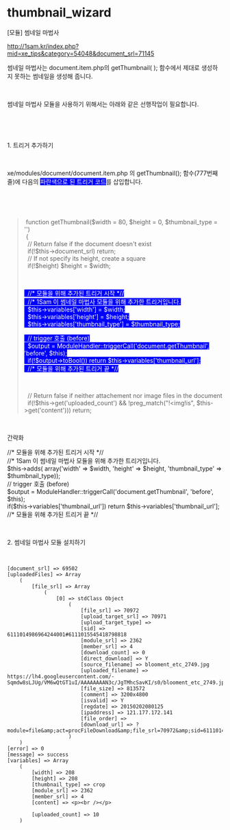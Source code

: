 # thumbnail_wizard
[모듈] 썸네일 마법사


http://1sam.kr/index.php?mid=xe_tips&category=54048&document_srl=71145

<p>썸네일 마법사는 document.item.php의 getThumbnail( ); 함수에서 제대로 생성하지 못하는 썸네일을 생성해 줍니다.</p>
<p><br /></p>
<p>썸네일 마법사 모듈을 사용하기 위해서는 아래와 같은 선행작업이 필요합니다.</p>
<p><br /></p>
<p><br /></p>
<p>1. 트리거 추가하기</p>
<p><br /></p>
<p>xe/modules/document/document.item.php 의 getThumbnail(); 함수(777번째 줄)에 다음의 <span style="color: rgb(255, 255, 255); background-color: rgb(0, 0, 255);">파란색으로 된&nbsp;트리거 코드</span>를 삽입합니다.</p>
<p><br /></p>
<p><br /></p>
<blockquote class="q4"><p>&nbsp;function getThumbnail($width = 80, $height = 0, $thumbnail_type = '')<br />&nbsp;{<br />&nbsp;&nbsp;// Return false if the document doesn't exist<br />&nbsp;&nbsp;if(!$this-&gt;document_srl) return;<br />&nbsp;&nbsp;// If not specify its height, create a square<br />&nbsp;&nbsp;if(!$height) $height = $width;</p>
<p><br /></p>
<p><span style="color: rgb(255, 255, 255); background-color: rgb(0, 0, 255);">&nbsp;&nbsp;//* 모듈을 위해 추가된 트리거 시작 *//</span><br /><span style="color: rgb(255, 255, 255); background-color: rgb(0, 0, 255);">&nbsp;&nbsp;//* 1Sam 이 썸네일 마법사 모듈을 위해 추가한 트리거입니다.</span><br /><span style="color: rgb(255, 255, 255); background-color: rgb(0, 0, 255);">&nbsp;&nbsp;$this-&gt;variables['width'] = $width;</span><br /><span style="color: rgb(255, 255, 255); background-color: rgb(0, 0, 255);">&nbsp;&nbsp;$this-&gt;variables['height'] = $height;</span><br /><span style="color: rgb(255, 255, 255); background-color: rgb(0, 0, 255);">&nbsp;&nbsp;$this-&gt;variables['thumbnail_type'] = $thumbnail_type;</span></p>
<span style="color: rgb(255, 255, 255); background-color: rgb(0, 0, 255);">
</span><p><span style="color: rgb(255, 255, 255); background-color: rgb(0, 0, 255);">&nbsp;&nbsp;// trigger 호출 (before)</span><br /><span style="color: rgb(255, 255, 255); background-color: rgb(0, 0, 255);">&nbsp;&nbsp;$output = ModuleHandler::triggerCall('document.getThumbnail', 'before', $this);</span><br /><span style="color: rgb(255, 255, 255); background-color: rgb(0, 0, 255);">&nbsp;&nbsp;if(!$output-&gt;toBool()) return $this-&gt;variables['thumbnail_url'];</span><br /><span style="color: rgb(255, 255, 255); background-color: rgb(0, 0, 255);">&nbsp;&nbsp;//* 모듈을 위해 추가된 트리거 끝 *//</span></p>
<p><br /></p>
<p>&nbsp;&nbsp;// Return false if neither attachement nor image files in the document<br />&nbsp;&nbsp;if(!$this-&gt;get('uploaded_count') &amp;&amp; !preg_match("!&lt;img!is", $this-&gt;get('content'))) return;<br /></p>
</blockquote><p><br /></p>

<p>간략화</p>
<p>
		//* 모듈을 위해 추가된 트리거 시작 *//<br />
		//* 1Sam 이 썸네일 마법사 모듈을 위해 추가한 트리거입니다.<br />
		$this->adds( array('width' => $width, 'height' => $height, 'thumbnail_type' => $thumbnail_type));<br />
		// trigger 호출 (before)<br />
		$output = ModuleHandler::triggerCall('document.getThumbnail', 'before', $this);<br />
		if($this->variables['thumbnail_url']) return $this->variables['thumbnail_url'];<br />
		//* 모듈을 위해 추가된 트리거 끝 *//<br />
</p>

<p>
</p>
<p><br /></p>
<p>2. 썸네일 마법사 모듈 설치하기</p>
<p><br />
</p>




    [document_srl] => 69502
    [uploadedFiles] => Array
        (
            [file_srl] => Array
                (
                    [0] => stdClass Object
                        (
                            [file_srl] => 70972
                            [upload_target_srl] => 70971
                            [upload_target_type] => 
                            [sid] => 6111014986964244001#6111015545418798818
                            [module_srl] => 2362
                            [member_srl] => 4
                            [download_count] => 0
                            [direct_download] => Y
                            [source_filename] => blooment_etc_2749.jpg
                            [uploaded_filename] => https://lh4.googleusercontent.com/-Sqmdw8sLJUg/VM6wQtGT1uI/AAAAAAAAN3c/JgTMhcSavKI/s0/blooment_etc_2749.jpg
                            [file_size] => 813572
                            [comment] => 3200x4800
                            [isvalid] => Y
                            [regdate] => 20150202080125
                            [ipaddress] => 121.177.172.141
                            [file_order] => 
                            [download_url] => ?module=file&amp;act=procFileDownload&amp;file_srl=70972&amp;sid=6111014986964244001#6111015545418798818&amp;module_srl=2362
                        )
        )
    [error] => 0
    [message] => success
    [variables] => Array
        (
            [width] => 208
            [height] => 208
            [thumbnail_type] => crop
            [module_srl] => 2362
            [member_srl] => 4
            [content] => <p><br /></p>

            [uploaded_count] => 10
        )
